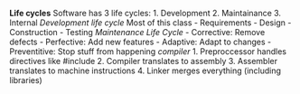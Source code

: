 **Life cycles**
Software has 3 life cycles:
    1. Development
    2. Maintainance
    3. Internal
*Development life cycle*
Most of this class
    - Requirements
    - Design
    - Construction
    - Testing
*Maintenance Life Cycle*
    - Corrective: Remove defects
    - Perfective: Add new features
    - Adaptive: Adapt to changes
    - Preventitive: Stop stuff from happening
*compiler*
    1. Preproccessor handles directives like #include
    2. Compiler translates to assembly
    3. Assembler translates to machine instructions
    4. Linker merges everything (including libraries)